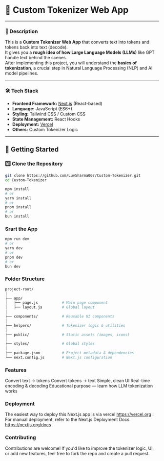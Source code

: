 # 🔡 Custom Tokenizer Web App
---

### 📖 Description

This is a **Custom Tokenizer Web App** that converts text into tokens and tokens back into text (decode).  
It gives you a **rough idea of how Large Language Models (LLMs)** like GPT handle text behind the scenes.  
After implementing this project, you will understand the **basics of tokenization**, a crucial step in Natural Language Processing (NLP) and AI model pipelines.

---

### 🛠 Tech Stack

- **Frontend Framework:** [Next.js](https://nextjs.org/) (React-based)
- **Language:** JavaScript (ES6+)
- **Styling:** Tailwind CSS / Custom CSS
- **State Management:** React Hooks
- **Deployment:** [Vercel](https://vercel.com/)
- **Others:** Custom Tokenizer Logic

---

## 🚀 Getting Started

### 1️⃣ Clone the Repository
```bash
git clone https://github.com/LuvSharma007/Custom-Tokenizer.git
cd Custom-Tokenizer

npm install
# or
yarn install
# or
pnpm install
# or
bun install
```
### Srart the App
```bash
npm run dev
# or
yarn dev
# or
pnpm dev
# or
bun dev
```
### Folder Structure
```bash
project-root/
│
├── app/
│   ├── page.js           # Main page component
│   ├── layout.js         # Global layout
│
├── components/           # Reusable UI components
│
├── helpers/              # Tokenizer logic & utilities
│
├── public/               # Static assets (images, icons)
│
├── styles/               # Global styles
│
├── package.json          # Project metadata & dependencies
└── next.config.js        # Next.js configuration
```


### Features
Convert text → tokens
Convert tokens → text
Simple, clean UI
Real-time encoding & decoding
Educational purpose — learn how LLM tokenization works

### Deployment
The easiest way to deploy this Next.js app is via vercel https://vercel.org :
For manual deployment, refer to the Next.js Deployment Docs https://nextjs.org/docs .

### Contributing
Contributions are welcome!
If you'd like to improve the tokenizer logic, UI, or add new features, feel free to fork the repo and create a pull request.
